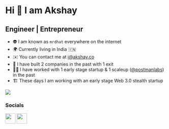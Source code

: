 Hi 👋 I am Akshay
==================

Engineer | Entrepreneur
---------
* 👽  I am known as `mrdhat` everywhere on the internet
* 🌍  Currently living in India 🇮🇳
* ✉️  You can contact me at [i@akshay.co](mailto:i@akshay.co)
* 🧠  I have built 2 companies in the past with 1 exit
* 👷‍♂️  I have worked with 1 early stage startup & 1 scaleup ([@postmanlabs](https://github.com/postmanlabs)) in the past
* 🏗️  These days I am working with an early stage Web 3.0 stealth startup

<a href="https://www.github.com/mrdhat" target="_blank" rel="noreferrer"><img
src="https://img.shields.io/github/followers/mrdhat?logo=github&style=for-the-badge&color=3382ed&labelColor=1c1917" /></a>


### Socials

<p align="left">
<a href="https://www.twitter.com/mrdhat" target="_blank" rel="noreferrer"><img src="https://raw.githubusercontent.com/danielcranney/readme-generator/main/public/icons/socials/twitter.svg" width="32" height="32" /></a>
<a href="https://www.linkedin.com/in/mrdhat/" target="_blank" rel="noreferrer"><img src="https://raw.githubusercontent.com/danielcranney/readme-generator/main/public/icons/socials/linkedin.svg" width="32" height="32" /></a>
</p>
